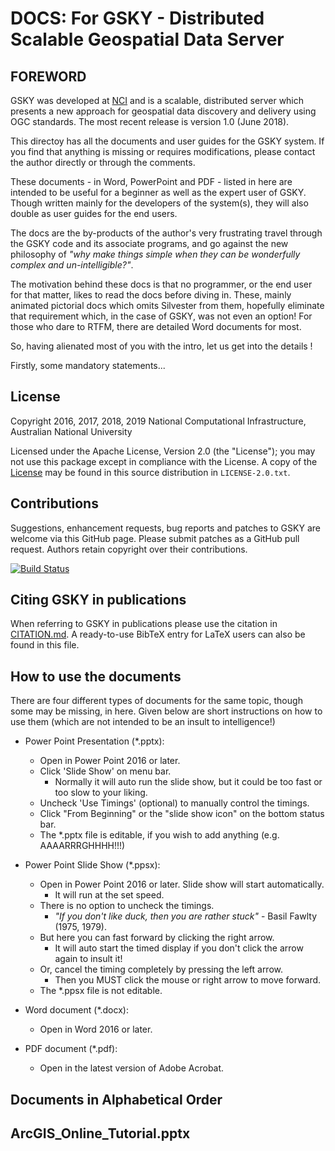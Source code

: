 DOCS: For GSKY - Distributed Scalable Geospatial Data Server
============================================================

FOREWORD
-------------

GSKY was developed at [NCI](http://nci.org.au) and is a scalable, distributed 
server which presents a new approach for geospatial data discovery and delivery 
using OGC standards. The most recent release is version 1.0 (June 2018).

This directoy has all the documents and user guides for the GSKY system. If you find that
anything is missing or requires modifications, please contact the author directly or through
the comments.

These documents - in Word, PowerPoint and PDF - listed in here are intended to 
be useful for a beginner as well as the expert user of GSKY. Though written
mainly for the developers of the system(s), they will also double as user guides for the end users.

The docs are the by-products of the author's very frustrating travel 
through the GSKY code and its associate programs, and go against the new
philosophy of *"why make things simple when they can be wonderfully complex and un-intelligible?"*.

The motivation behind these docs is that no programmer, or the end user 
for that matter, likes to read the docs before diving in. These, mainly animated pictorial docs 
which omits Silvester from them, hopefully eliminate that requirement which, in the case of GSKY, 
was not even an option! For those who dare to RTFM, there are detailed Word documents for most.

So, having alienated most of you with the intro, let us get into the details ! 

Firstly, some mandatory statements...

License
-------

Copyright 2016, 2017, 2018, 2019 National Computational Infrastructure, Australian National University

Licensed under the Apache License, Version 2.0 (the "License"); you
may not use this package except in compliance with the License.  A
copy of the [License](http://www.apache.org/licenses/LICENSE-2.0) may
be found in this source distribution in `LICENSE-2.0.txt`.

Contributions
-------------

Suggestions, enhancement requests, bug reports and patches to GSKY are
welcome via this GitHub page. Please submit patches as a GitHub pull
request. Authors retain copyright over their contributions.

[![Build Status](https://travis-ci.org/nci/gsky.svg?branch=master)](https://travis-ci.org/nci/gsky)

Citing GSKY in publications
---------------------------

When referring to GSKY in publications please use the citation in
[CITATION.md](CITATION.md).  A ready-to-use BibTeX entry for LaTeX
users can also be found in this file.

How to use the documents
----------------------
There are four different types of documents for the same topic, though some may be missing, in here. 
Given below are short instructions on how to use them (which are not intended to be an insult to intelligence!)

- Power Point Presentation (\*.pptx):
	- Open in Power Point 2016 or later.
	- Click 'Slide Show' on menu bar.
		- Normally it will auto run the slide show, but it could be too fast or too slow to your liking.
	- Uncheck 'Use Timings' (optional) to manually control the timings.
	- Click "From Beginning" or the "slide show icon" on the bottom status bar.
	- The *.pptx file is editable, if you wish to add anything (e.g. AAAARRRGHHHH!!!)

- Power Point Slide Show (\*.ppsx):
	- Open in Power Point 2016 or later. Slide show will start automatically.
		- It will run at the set speed.
	- There is no option to uncheck the timings. 
		- *"If you don't like duck, then you are rather stuck"* - Basil Fawlty (1975, 1979).
	- But here you can fast forward by clicking the right arrow.
		- It will auto start the timed display if you don't click the arrow again to insult it!
	- Or, cancel the timing completely by pressing the left arrow.
		- Then you MUST click the mouse or right arrow to move forward.
	- The *.ppsx file is not editable.

- Word document (\*.docx):
	- Open in Word 2016 or later.

- PDF document (\*.pdf):
	- Open in the latest version of Adobe Acrobat.

Documents in Alphabetical Order
---------------------------

ArcGIS_Online_Tutorial.pptx
--
